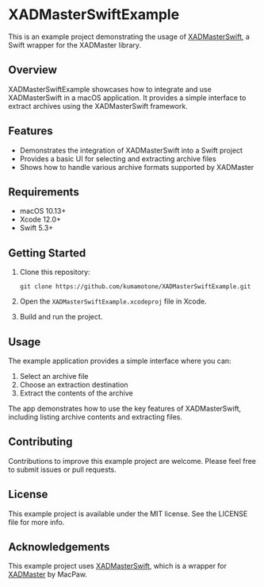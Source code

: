 # XADMasterSwiftExample

This is an example project demonstrating the usage of [XADMasterSwift](https://github.com/kumamotone/XADMasterSwift), a Swift wrapper for the XADMaster library.

## Overview

XADMasterSwiftExample showcases how to integrate and use XADMasterSwift in a macOS application. It provides a simple interface to extract archives using the XADMasterSwift framework.

## Features

- Demonstrates the integration of XADMasterSwift into a Swift project
- Provides a basic UI for selecting and extracting archive files
- Shows how to handle various archive formats supported by XADMaster

## Requirements

- macOS 10.13+
- Xcode 12.0+
- Swift 5.3+

## Getting Started

1. Clone this repository:
   ```
   git clone https://github.com/kumamotone/XADMasterSwiftExample.git
   ```

2. Open the `XADMasterSwiftExample.xcodeproj` file in Xcode.

3. Build and run the project.

## Usage

The example application provides a simple interface where you can:

1. Select an archive file
2. Choose an extraction destination
3. Extract the contents of the archive

The app demonstrates how to use the key features of XADMasterSwift, including listing archive contents and extracting files.

## Contributing

Contributions to improve this example project are welcome. Please feel free to submit issues or pull requests.

## License

This example project is available under the MIT license. See the LICENSE file for more info.

## Acknowledgements

This example project uses [XADMasterSwift](https://github.com/kumamotone/XADMasterSwift), which is a wrapper for [XADMaster](https://github.com/MacPaw/XADMaster) by MacPaw.